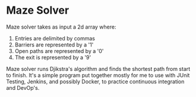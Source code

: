 # Maze Solver

Maze solver takes as input a 2d array where:
1. Entries are delimited by commas
2. Barriers are represented by a '1'
3. Open paths are represented by a '0'
4. The exit is represented by a '9'

Maze solver runs Djikstra's algorithm and finds the shortest path from start to finish. It's a simple program put together mostly for me to use with JUnit Testing, Jenkins, and possibly Docker, to practice continuous integration and DevOp's.

